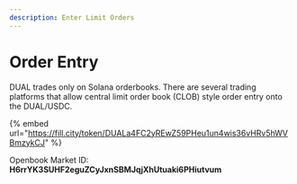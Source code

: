 ```yaml
---
description: Enter Limit Orders
---
```


# Order Entry

DUAL trades only on Solana orderbooks. There are several trading platforms that allow central limit order book (CLOB) style order entry onto the DUAL/USDC.

{% embed url="https://fill.city/token/DUALa4FC2yREwZ59PHeu1un4wis36vHRv5hWVBmzykCJ" %}

Openbook Market ID: **H6rrYK3SUHF2eguZCyJxnSBMJqjXhUtuaki6PHiutvum**&#x20;
